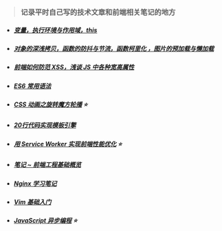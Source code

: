 > ### 记录平时自己写的技术文章和前端相关笔记的地方

* ##### [变量，执行环境与作用域，this](./space/1.md)

* ##### [对象的深浅拷贝，函数的防抖与节流，函数柯里化 ，图片的预加载与懒加载](./space/2.md)

* ##### [前端如何防范 XSS，浅谈 JS 中各种宽高属性](./space/3.md)

* ##### [ES6 常用语法](./space/4.md)

* ##### [CSS 动画之旋转魔方轮播](./space/5.md)  :star:

* ##### [20行代码实现模板引擎](./space/6.md)

* ##### [用 Service Worker 实现前端性能优化](./space/7.md)  :star:

* ##### [笔记 ~ 前端工程基础概览](./space/8/README.md)

* ##### [Nginx 学习笔记](./space/9.md)

* ##### [Vim 基础入门](./space/10.md)

* ##### [JavaScript 异步编程](./space/11/async.md)  :star:
